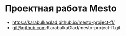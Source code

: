 # Проектная работа Mesto
- https://karabulkaglad.github.io/mesto-project-ff/ 
- git@github.com:KarabulkaGlad/mesto-project-ff.git
